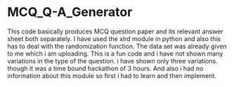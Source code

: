 # MCQ_Q-A_Generator
This code basically produces MCQ question paper and its relevant answer sheet both separately. I have used the xlrd module in python and also this has to deal with the randomization function. The data set was already given to me which i am uploading. This is a fun code and i have not shown many variations in the type of the question. i have shown only three variations. though it was a time bound hackathon of 3 hours. And also i had no information about this module so first i had to learn and then implement.
